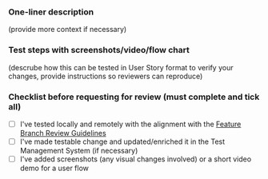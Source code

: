 ### One-liner description

(provide more context if necessary)

### Test steps with screenshots/video/flow chart

(descrube how this can be tested in User Story format to verify your changes, provide instructions so reviewers can reproduce)

### Checklist before requesting for review (must complete and tick all)

- [ ] I've tested locally and remotely with the alignment with the [Feature Branch Review Guidelines](https://wemakeapp-docs.notion.site/Feature-Branch-Review-Guidelines-aeb7cf4fb3964ef4ad35c6a9d2fbfe2d)
- [ ] I've made testable change and updated/enriched it in the Test Management System (if necessary)
- [ ] I've added screenshots (any visual changes involved) or a short video demo for a user flow
